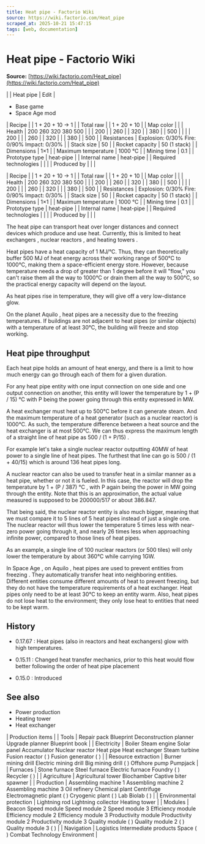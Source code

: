 ```yaml
---
title: Heat pipe - Factorio Wiki
source: https://wiki.factorio.com/Heat_pipe
scraped_at: 2025-10-21 15:47:15
tags: [web, documentation]
---
```


# Heat pipe - Factorio Wiki

**Source:** [https://wiki.factorio.com/Heat_pipe](https://wiki.factorio.com/Heat_pipe)


|  | Heat pipe | Edit |

- Base game
- Space Age mod

| Recipe |
| 1 + 20 + 10 → 1 |
| Total raw |
| 1 + 20 + 10 |
| Map color |  |
| Health | 200 260 320 380 500 |  |  | 200 |  | 260 |  | 320 |  | 380 |  | 500 |
|  |  | 200 |
|  | 260 |  | 320 |
|  | 380 |  | 500 |
| Resistances | Explosion: 0/30% Fire: 0/90% Impact: 0/30% |
| Stack size | 50 |
| Rocket capacity | 50 (1 stack) |
| Dimensions | 1×1 |
| Maximum temperature | 1000 °C |
| Mining time | 0.1 |
| Prototype type | heat-pipe |
| Internal name | heat-pipe |
| Required technologies |
|  |
| Produced by |
|  |

| Recipe |
| 1 + 20 + 10 → 1 |
| Total raw |
| 1 + 20 + 10 |
| Map color |  |
| Health | 200 260 320 380 500 |  |  | 200 |  | 260 |  | 320 |  | 380 |  | 500 |
|  |  | 200 |
|  | 260 |  | 320 |
|  | 380 |  | 500 |
| Resistances | Explosion: 0/30% Fire: 0/90% Impact: 0/30% |
| Stack size | 50 |
| Rocket capacity | 50 (1 stack) |
| Dimensions | 1×1 |
| Maximum temperature | 1000 °C |
| Mining time | 0.1 |
| Prototype type | heat-pipe |
| Internal name | heat-pipe |
| Required technologies |
|  |
| Produced by |
|  |

The heat pipe can transport heat over longer distances and connect devices which produce and use heat. Currently, this is limited to heat exchangers , nuclear reactors , and heating towers .

Heat pipes have a heat capacity of 1 MJ/°C. Thus, they can theoretically buffer 500 MJ of heat energy across their working range of 500°C to 1000°C, making them a space-efficient energy store. However, because temperature needs a drop of greater than 1 degree before it will "flow," you can't raise them all the way to 1000°C or drain them all the way to 500°C, so the practical energy capacity will depend on the layout.

As heat pipes rise in temperature, they will give off a very low-distance glow.

On the planet Aquilo , heat pipes are a necessity due to the freezing temperatures. If buildings are not adjacent to heat pipes (or similar objects) with a temperature of at least 30°C, the building will freeze and stop working.

## Heat pipe throughput

Each heat pipe holds an amount of heat energy, and there is a limit to how much energy can go through each of them for a given duration.

For any heat pipe entity with one input connection on one side and one output connection on another, this entity will lower the temperature by 1 + (P / 15) °C with P being the power going through this entity expressed in MW.

A heat exchanger must heat up to 500°C before it can generate steam. And the maximum temperature of a heat generator (such as a nuclear reactor) is 1000°C. As such, the temperature difference between a heat source and the heat exchanger is at most 500°C. We can thus express the maximum length of a straight line of heat pipe as 500 / (1 + P/15) .

For example let's take a single nuclear reactor outputting 40MW of heat power to a single line of heat pipes. The furthest that line can go is 500 / (1 + 40/15) which is around 136 heat pipes long.

A nuclear reactor can also be used to transfer heat in a similar manner as a heat pipe, whether or not it is fueled. In this case, the reactor will drop the temperature by 1 + (P / 387) °C , with P again being the power in MW going through the entity. Note that this is an approximation, the actual value measured is supposed to be 200000/517 or about 386.847.

That being said, the nuclear reactor entity is also much bigger, meaning that we must compare it to 5 lines of 5 heat pipes instead of just a single one. The nuclear reactor will thus lower the temperature 5 times less with near-zero power going through it, and nearly 26 times less when approaching infinite power, compared to those lines of heat pipes.

As an example, a single line of 100 nuclear reactors (or 500 tiles) will only lower the temperature by about 360°C while carrying 1GW.

In Space Age , on Aquilo , heat pipes are used to prevent entities from freezing . They automatically transfer heat into neighboring entities. Different entities consume different amounts of heat to prevent freezing, but they do not have the temperature requirements of a heat exchanger. Heat pipes only need to be at least 30°C to keep an entity warm. Also, heat pipes do not lose heat to the environment; they only lose heat to entities that need to be kept warm.

## History

- 0.17.67 : Heat pipes (also in reactors and heat exchangers) glow with high temperatures.

- 0.15.11 : Changed heat transfer mechanics, prior to this heat would flow better following the order of heat pipe placement

- 0.15.0 : Introduced

## See also

- Power production
- Heating tower
- Heat exchanger

| Production items |
| Tools | Repair pack Blueprint Deconstruction planner Upgrade planner Blueprint book |
| Electricity | Boiler Steam engine Solar panel Accumulator Nuclear reactor Heat pipe Heat exchanger Steam turbine Fusion reactor ( ) Fusion generator ( ) |
| Resource extraction | Burner mining drill Electric mining drill Big mining drill ( ) Offshore pump Pumpjack |
| Furnaces | Stone furnace Steel furnace Electric furnace Foundry ( ) Recycler ( ) |
| Agriculture | Agricultural tower Biochamber Captive biter spawner |
| Production | Assembling machine 1 Assembling machine 2 Assembling machine 3 Oil refinery Chemical plant Centrifuge Electromagnetic plant ( ) Cryogenic plant ( ) Lab Biolab ( ) |
| Environmental protection | Lightning rod Lightning collector Heating tower |
| Modules | Beacon Speed module Speed module 2 Speed module 3 Efficiency module Efficiency module 2 Efficiency module 3 Productivity module Productivity module 2 Productivity module 3 Quality module ( ) Quality module 2 ( ) Quality module 3 ( ) |
| Navigation | Logistics Intermediate products Space ( ) Combat Technology Environment |
